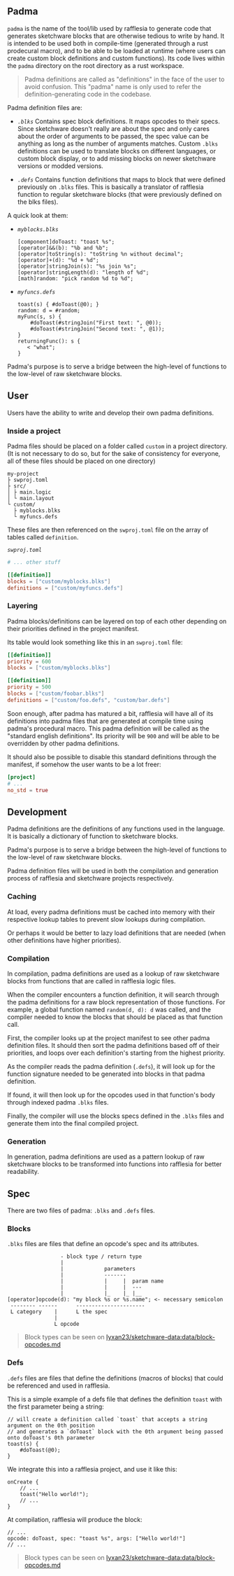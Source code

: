 ## Padma

`padma` is the name of the tool/lib used by rafflesia to generate code that generates sketchware blocks that are
otherwise tedious to write by hand. It is intended to be used both in compile-time (generated through a rust prodecural
macro), and to be able to be loaded at runtime (where users can create custom block definitions and custom functions).
Its code lives within the `padma` directory on the root directory as a rust workspace.

> Padma definitions are called as "definitions" in the face of the user to avoid confusion. This "padma" name is only used
> to refer the definition-generating code in the codebase.

Padma definition files are:

 - *`.blks`*
   Contains spec block definitions. It maps opcodes to their specs. Since sketchware doesn't really are about the spec
   and only cares about the order of arguments to be passed, the spec value can be anything as long as the number of
   arguments matches. Custom `.blks` definitions can be used to translate blocks on different languages, or custom
   block display, or to add missing blocks on newer sketchware versions or modded versions.

 - *`.defs`*
   Contains function definitions that maps to block that were defined previously on `.blks` files. This is basically a
   translator of rafflesia function to regular sketchware blocks (that were previously defined on the blks files).

A quick look at them:
 - *`myblocks.blks`*
   ```text
   [component]doToast: "toast %s";
   [operator]&&(b): "%b and %b";
   [operator]toString(s): "toString %n without decimal";
   [operator]+(d): "%d + %d";
   [operator]stringJoin(s): "%s join %s";
   [operator]stringLength(d): "length of %d";
   [math]random: "pick random %d to %d";
   ```
 - *`myfuncs.defs`*
   ```text
   toast(s) { #doToast(@0); }
   random: d = #random;
   myFunc(s, s) {
       #doToast(#stringJoin("First text: ", @0));
       #doToast(#stringJoin("Second text: ", @1));
   }
   returningFunc(): s {
      < "what";
   }
   ```
   
Padma's purpose is to serve a bridge between the high-level of functions to the low-level of raw sketchware blocks.

## User

Users have the ability to write and develop their own padma definitions.

### Inside a project

Padma files should be placed on a folder called `custom` in a project directory. (It is not necessary to do so, but for the
sake of consistency for everyone, all of these files should be placed on one directory)

```text
my-project
├ swproj.toml
├ src/
│ ├ main.logic
│ └ main.layout
└ custom/
  ├ myblocks.blks
  └ myfuncs.defs
```

These files are then referenced on the `swproj.toml` file on the array of tables called `definition`.

*`swproj.toml`*
```toml
# ... other stuff

[[definition]]
blocks = ["custom/myblocks.blks"]
definitions = ["custom/myfuncs.defs"]
```

### Layering

Padma blocks/definitions can be layered on top of each other depending on their priorities defined in the project manifest.

Its table would look something like this in an `swproj.toml` file:
```toml
[[definition]]
priority = 600
blocks = ["custom/myblocks.blks"]

[[definition]]
priority = 500
blocks = ["custom/foobar.blks"]
definitions = ["custom/foo.defs", "custom/bar.defs"]
```

Soon enough, after padma has matured a bit, rafflesia will have all of its definitions into padma files that are
generated at compile time using padma's procedural macro. This padma definition will be called as the "standard english
definitions". Its priority will be `900` and will be able to be overridden by other padma definitions.

It should also be possible to disable this standard definitions through the manifest, if somehow the user wants to be a
lot freer:

```toml
[project]
# ...
no_std = true
```

## Development

Padma definitions are the definitions of any functions used in the language. It is basically a dictionary of function
to sketchware blocks.

Padma's purpose is to serve a bridge between the high-level of functions to the low-level of raw sketchware blocks.

Padma definition files will be used in both the compilation and generation process of rafflesia and sketchware projects
respectively.

### Caching

At load, every padma definitions must be cached into memory with their respective lookup tables to prevent slow lookups
during compilation.

Or perhaps it would be better to lazy load definitions that are needed (when other definitions have higher priorities).

### Compilation

In compilation, padma definitions are used as a lookup of raw sketchware blocks from functions that are called in
rafflesia logic files.

When the compiler encounters a function definition, it will search through the padma definitions for a raw block
representation of those functions. For example, a global function named `random(d, d): d` was called, and the compiler
needed to know the blocks that should be placed as that function call.

First, the compiler looks up at the project manifest to see other padma definition files. It should then sort the padma
definitions based off of their priorities, and loops over each definition's starting from the highest priority.

As the compiler reads the padma definition (`.defs`), it will look up for the function signature needed to be generated 
into blocks in that padma definition.

If found, it will then look up for the opcodes used in that function's body through indexed padma `.blks` files.

Finally, the compiler will use the blocks specs defined in the `.blks` files and generate them into the final compiled
project.

### Generation

In generation, padma definitions are used as a pattern lookup of raw sketchware blocks to be transformed into functions
into rafflesia for better readability.

## Spec

There are two files of padma: `.blks` and `.defs` files.

### Blocks

`.blks` files are files that define an opcode's spec and its attributes.

```text
                 - block type / return type
                 |
                 |             parameters
                 |             -------  
                 |             |     |  param name
                 |             |     |  ---
                 |             |_    |_ |__
[operator]opcode(d): "my block %s or %s.name"; <- necessary semicolon
 -------- ------      ----------------------
 L category    |      L the spec
               |
               L opcode
```

> Block types can be seen on [Iyxan23/sketchware-data:data/block-opcodes.md](https://github.com/Iyxan23/sketchware-data/blob/main/data/block-opcodes.md)

### Defs

`.defs` files are files that define the definitions (macros of blocks) that could be referenced and used in rafflesia.

This is a simple example of a defs file that defines the definition `toast` with the first parameter being a string:

```text
// will create a definition called `toast` that accepts a string argument on the 0th position
// and generates a `doToast` block with the 0th argument being passed onto doToast's 0th parameter
toast(s) {
    #doToast(@0);
}
```

We integrate this into a rafflesia project, and use it like this:

```text
onCreate {
    // ...
    toast("Hello world!");
    // ...
}
```

At compilation, rafflesia will produce the block:

```text
// ...
opcode: doToast, spec: "toast %s", args: ["Hello world!"]
// ...
```

> Block types can be seen on [Iyxan23/sketchware-data:data/block-opcodes.md](https://github.com/Iyxan23/sketchware-data/blob/main/data/block-opcodes.md)